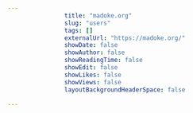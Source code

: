 ---
                title: "madoke.org"
                slug: "users"
                tags: []
                externalUrl: "https://madoke.org/"
                showDate: false
                showAuthor: false
                showReadingTime: false
                showEdit: false
                showLikes: false
                showViews: false
                layoutBackgroundHeaderSpace: false
                ---
